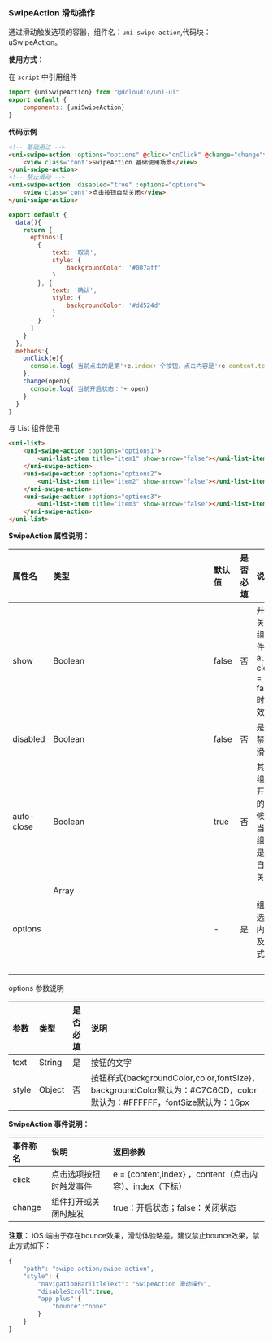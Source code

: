 ### SwipeAction 滑动操作

通过滑动触发选项的容器，组件名：``uni-swipe-action``,代码块： uSwipeAction。

**使用方式：**

在 ``script`` 中引用组件 

```javascript
import {uniSwipeAction} from "@dcloudio/uni-ui"
export default {
    components: {uniSwipeAction}
}
```

**代码示例**

```html
<!-- 基础用法 -->
<uni-swipe-action :options="options" @click="onClick" @change="change">
    <view class='cont'>SwipeAction 基础使用场景</view>
</uni-swipe-action>
<!-- 禁止滑动 -->
<uni-swipe-action :disabled="true" :options="options">
    <view class='cont'>点击按钮自动关闭</view>
</uni-swipe-action>
```


```javascript
export default {
  data(){
    return {
      options:[
        {
            text: '取消',
            style: {
                backgroundColor: '#007aff'
            }
        }, {
            text: '确认',
            style: {
                backgroundColor: '#dd524d'
            }
        }
      ]
    }
  },
  methods:{
    onClick(e){
      console.log('当前点击的是第'+e.index+'个按钮，点击内容是'+e.content.text)
    },
    change(open){
      console.log('当前开启状态：'+ open)
    }
  }
}

```


与 List 组件使用

```html
<uni-list>
    <uni-swipe-action :options="options1">
        <uni-list-item title="item1" show-arrow="false"></uni-list-item>
    </uni-swipe-action>
    <uni-swipe-action :options="options2">
        <uni-list-item title="item2" show-arrow="false"></uni-list-item>
    </uni-swipe-action>
    <uni-swipe-action :options="options3">
        <uni-list-item title="item3" show-arrow="false"></uni-list-item>
    </uni-swipe-action>
</uni-list>
```

**SwipeAction 属性说明：**

|属性名|类型|默认值|是否必填	|说明|
|:--|:--|:--|:--|:--|
|show|Boolean|false|否|开启关闭组件，auto-close = false 时生效|
|disabled|Boolean|false|否|是否禁止滑动|
|auto-close|Boolean|true|否|其他组件开启的时候，当前组件是否自动关闭|
|options|Array<Object>|-|是|组件选项内容及样式|

options 参数说明

|参数|类型|是否必填|说明|
|:--|:--|:--|:--|
|text|String|是|按钮的文字|
|style|Object|否|按钮样式{backgroundColor,color,fontSize}，backgroundColor默认为：#C7C6CD，color默认为：#FFFFFF，fontSize默认为：16px|

**SwipeAction 事件说明：**

|事件称名|说明|返回参数|
|:--|:---|:--|
|click|点击选项按钮时触发事件|e = {content,index} ，content（点击内容）、index（下标）|
|change|组件打开或关闭时触发|true：开启状态；false：关闭状态|

**注意：** iOS 端由于存在bounce效果，滑动体验略差，建议禁止bounce效果，禁止方式如下：

```javascript
{
	"path": "swipe-action/swipe-action",
	"style": {
		"navigationBarTitleText": "SwipeAction 滑动操作",
		"disableScroll":true,
		"app-plus":{
			"bounce":"none"
		}
	}
}
```


